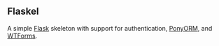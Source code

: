 ## Flaskel 

A simple [Flask](http://flask.pocoo.org/) skeleton with support for authentication, [PonyORM](https://ponyorm.com/), and [WTForms](https://pypi.org/project/WTForms/).
